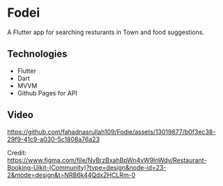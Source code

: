 # Fodei

A Flutter app for searching resturants in Town and food suggestions.

## Technologies
-  Flutter
-  Dart
-  MVVM
-  Github Pages for API

## Video

https://github.com/fahadnasrullah109/Fodie/assets/13019877/b0f3ec38-29f9-41c9-a030-5c1808a76a23

Credit: https://www.figma.com/file/NyBrzBxahBpWn4vW9lnWdv/Restaurant-Booking-Uikit-(Community)?type=design&node-id=23-2&mode=design&t=NRB6k44QdxZHCLRm-0

